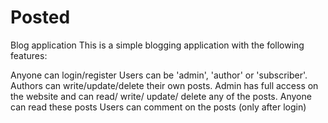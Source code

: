 # Posted
Blog application
This is a simple blogging application with the following features:

Anyone can login/register
Users can be 'admin', 'author' or 'subscriber'.
Authors can write/update/delete their own posts.
Admin has full access on the website and can read/ write/ update/ delete any of the posts.
Anyone can read these posts
Users can comment on the posts (only after login)

